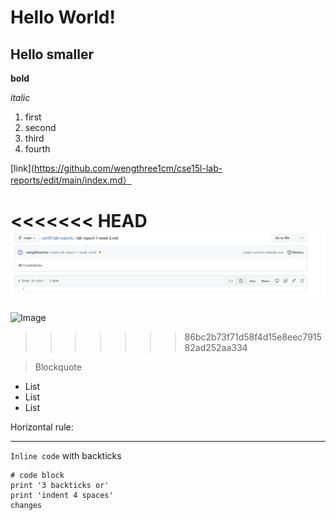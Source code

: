 # Hello World!

## Hello smaller 



**bold**

*italic*

1. first
1. second 
1. third 
1. fourth

[link](https://github.com/wengthree1cm/cse15l-lab-reports/edit/main/index.md）

<<<<<<< HEAD
![Image](a.png)
=======
![Image](https://image.shutterstock.com/z/stock-photo-a-picture-of-the-beautiful-view-of-birds-1836263689.jpg)
>>>>>>> 86bc2b73f71d58f4d15e8eec791582ad252aa334

> Blockquote

* List
* List
* List

Horizontal rule:

---

`Inline code` with backticks

```
# code block
print '3 backticks or'
print 'indent 4 spaces'
changes
```
